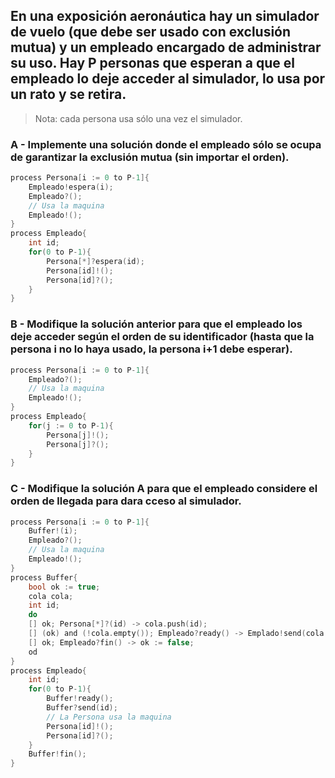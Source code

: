 ## En una exposición aeronáutica hay un simulador de vuelo (que debe ser usado con exclusión mutua) y un empleado encargado de administrar su uso. Hay P personas que esperan a que el empleado lo deje acceder al simulador, lo usa por un rato y se retira.
> Nota: cada persona usa sólo una vez el simulador.

### A - Implemente una solución donde el empleado sólo se ocupa de garantizar la exclusión mutua (sin importar el orden).
```c
process Persona[i := 0 to P-1]{
    Empleado!espera(i);
    Empleado?();
    // Usa la maquina
    Empleado!();
}
process Empleado{
    int id;
    for(0 to P-1){
        Persona[*]?espera(id);
        Persona[id]!();
        Persona[id]?();
    }
}
``` 

### B - Modifique la solución anterior para que el empleado los deje acceder según el orden de su identificador (hasta que la persona i no lo haya usado, la persona i+1 debe esperar).
```c
process Persona[i := 0 to P-1]{
    Empleado?();
    // Usa la maquina
    Empleado!();
}
process Empleado{
    for(j := 0 to P-1){
        Persona[j]!();
        Persona[j]?();
    }
}
``` 

### C - Modifique la solución A para que el empleado considere el orden de llegada para dara cceso al simulador.
```c
process Persona[i := 0 to P-1]{
    Buffer!(i);
    Empleado?();
    // Usa la maquina
    Empleado!();
}
process Buffer{
    bool ok := true;
    cola cola;
    int id;
    do
    [] ok; Persona[*]?(id) -> cola.push(id);
    [] (ok) and (!cola.empty()); Empleado?ready() -> Emplado!send(cola.pop()); 
    [] ok; Empleado?fin() -> ok := false;
    od
}
process Empleado{
    int id;
    for(0 to P-1){
        Buffer!ready();
        Buffer?send(id);
        // La Persona usa la maquina
        Persona[id]!();
        Persona[id]?();
    }
    Buffer!fin();
}
``` 
